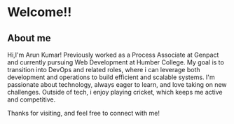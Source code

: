 # Welcome!!
## About me 
Hi,I'm Arun Kumar! Previously worked as a Process Associate at Genpact and currently pursuing Web Development at Humber College. My goal is to transition into DevOps and related roles, where i can leverage both development and operations to build efficient and scalable systems.
I'm passionate about technology, always eager to learn, and love taking on new challenges.
Outside of tech, i enjoy playing cricket, which keeps me active and competitive.

Thanks for visiting, and feel free to connect with me!

